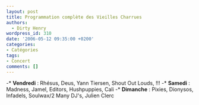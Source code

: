 ```yaml
---
layout: post
title: Programmation complète des Vieilles Charrues
authors:
  - Dirty Henry
wordpress_id: 310
date: '2006-05-12 09:35:00 +0200'
categories:
- Catégories
tags:
- Concert
comments: []
---
```

-* __Vendredi__ : Rhésus, Deus, Yann Tiersen, Shout Out Louds, !!!
-* __Samedi__ : Madness, Jamel, Editors, Hushpuppies, Cali
-* __Dimanche__ : Pixies, Dionysos, Infadels, Soulwax/2 Many DJ's, Julien Clerc
